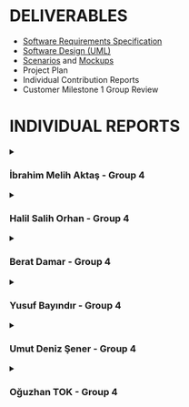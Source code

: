 # **DELIVERABLES**
* [Software Requirements Specification](https://github.com/bounswe/bounswe2022group4/wiki/Requirements)
* [Software Design (UML)](https://github.com/bounswe/bounswe2022group4/wiki/Class-Diagram)
* [Scenarios](https://github.com/bounswe/bounswe2022group4/wiki/User-Scenarios) and [Mockups](https://github.com/bounswe/bounswe2022group4/wiki/Mockups)
* Project Plan
* Individual Contribution Reports
* Customer Milestone 1 Group Review

# **INDIVIDUAL REPORTS**

<details>
<summary>

### **İbrahim Melih Aktaş - Group 4**

</summary>
  
### **Responsibilities**
My main responsilibity was the deployment. Dockerizing backend and deploying it on the AWS EC2 machine. Creating a CI/CD pipeline with Github Actions. 


### **Main contributions**
* I created an AWS account and a user with necessary permissions(#251, #252). 
* I created Dockerfile and docker-compose.yml to dockerize our project's backend(#249). 
* I prepared a CI/CD pipeline using Github Actions(#250). It builds docker image and it pushes it to the AWS ECR. Then it connects to our EC2 machine, pulls new image and runs it on the [EC2 machine](http://3.75.133.58:8080/swagger). 
* I increased the token expiration time in order to make testing easier.


#### **Code Related Significant Issues**
* [Create a Github Actions Workflow for backend deployment](https://github.com/bounswe/bounswe2022group4/issues/250)
* [Create a new AWS account](https://github.com/bounswe/bounswe2022group4/issues/251)
* [Create a user for the AWS with the necessary permissions](https://github.com/bounswe/bounswe2022group4/issues/252)
* [Backend: Increase token expiration time](https://github.com/bounswe/bounswe2022group4/issues/293)

#### **Management Related Significant Issues**
* [Commit message format](https://github.com/bounswe/bounswe2022group4/issues/292)



### **Pull Requests**
*  [Heka backend deployment](https://github.com/bounswe/bounswe2022group4)
*  [Increase JWT token expiration time](https://github.com/bounswe/bounswe2022group4)


### **Additional Information**
.
</details>

<details>
  <summary>

### **Halil Salih Orhan - Group 4**

  </summary>

## 1. Who am I?

- Name: Halil Salih Orhan
- Student ID: 2018400057
- Email: halilsalihorhan@gmail.com
- Personal wiki: [Halil Salih Orhan](https://github.com/bounswe/bounswe2022group4/wiki/Halil-Salih-Orhan)
- involved the project this semester as an Android Developer.
## 2. Responsibilities
- I have been working on the Android application of the project.
- As an newbee in the project, I should have learned the basics of the project and the structure of the project. And, create a personal wiki page for me.
- Because I am the most experienced Android developer in the team, at first, we decided to assign me initial tasks, as creating the project structure, setting up the project, and creating the initial UI.
- Due to some problems my teammates faced, I had to take over some of their tasks, as creating the login and sign up pages.
## 3. Contributions
In the demo, I have shown the following features:
- functional Login and Sign Up pages
- Navigation with bottom navigation bar
- Empty Home page
- Empty Profile page
- TimeLine page with a list of mock posts
- logout button

## 4. My Issues
### Management Related Issues
- I have created my personal wiki page. ([issue 232](https://github.com/bounswe/bounswe2022group4/issues/232) / [commit page](https://github.com/bounswe/bounswe2022group4/wiki/Halil-Salih-Orhan))
### Technical Issues
- I have created the project structure, set up the project, and created the initial UI. ( [issue 233](https://github.com/bounswe/bounswe2022group4/issues/233) /
[commit](https://github.com/bounswe/bounswe2022group4/commit/a4a274faa7c622f900529bf3172885468e79414d) )
- I have created functional the login and sign up pages. ([issue 272](https://github.com/bounswe/bounswe2022group4/issues/272) / [PR 273](https://github.com/bounswe/bounswe2022group4/pull/273))
- I have created a mock Suggestions page. ([issue 240](https://github.com/bounswe/bounswe2022group4/issues/240) / [commit](https://github.com/bounswe/bounswe2022group4/commit/7d3aee0e9ad9be2ebbf756b2c8e3e6ae1bb2b9b7))
### Issues I Reviewed
- [Issue 253](https://github.com/bounswe/bounswe2022group4/issues/253)

## 5. Pull Requests
- [heka-mobile-auth -> heka-mobile](https://github.com/bounswe/bounswe2022group4/pull/273)
- [heka-mobile -> master]


</details>


<details>
  <summary>

###  **Berat Damar - Group 4**
    
</summary>
  
###  **Member**

* Name: Berat Damar
* Student ID: 2018400039
* Group4 - Frontend Team
### **Responsibilities**
  * Designing the login screen
  * Implementing the login screen and making its back-end connection
  * Writing tests for login screen
  * Creating test base for frontend
  * Documenting a general meeting note and a front-end team note
  * Doing research on technologies needed to use on front-end development and documenting it
  * Reviewing all works done by frontend teammates
  * Reviewing all requirements
  * Revising Use Case Diagram.
  * Attending Weekly Meetings
  * As a member of the front-end team, contributing to the development of the front-end and the main decisions about the project.

### **Main contributions**

At the beginning of semester, I redesigned my personal wiki page.Since I am a member of the front-end team, I especially contributed to the front side with React.Firstly, I researched technologies on front-end development and I documented it as a summary.We dediced to use React for development. I had no prior knowledge about the frontend development, so I spent a lot of time for learning and practicing React after we decided to use this library.Secondly, we discussed which pages we implement for Milestone 1. We decided 4 pages: login, sign up, profile page and homepage. I implemented login page.Finally, I did a research on testing with React and I wrote the tests of login page. On the other hand, I also contributed to management of project. I revised our requirements and made suggestions for improvements. I am responsible of revision of use case diagram. 



#### **Code Related Significant Issues**
* [Frontend: Implementation of Login Page](https://github.com/bounswe/bounswe2022group4/issues/259)
* [Frontend Bug: Login Page Affects All Other Pages](https://github.com/bounswe/bounswe2022group4/issues/268)
* [Frontend: Backend Connection of Login Page](https://github.com/bounswe/bounswe2022group4/issues/259)
* [Frontend: Unit Tests for Log in Page](https://github.com/bounswe/bounswe2022group4/issues/284)
  
#### **Management Related Significant Issues**
* [Researching Frontend Development with React ](https://github.com/bounswe/bounswe2022group4/issues/237)
* [Learning HTML and CSS before starting to learn React](https://github.com/bounswe/bounswe2022group4/issues/238)
* [Learning Frontend Development with React ](https://github.com/bounswe/bounswe2022group4/issues/243)
* [Update Personal Wiki Page](https://github.com/bounswe/bounswe2022group4/issues/227) 
* [Revising the requirements](https://github.com/bounswe/bounswe2022group4/issues/226)
* [Documenting Meeting Notes for the Meeting 2 of Frontend Team](https://github.com/bounswe/bounswe2022group4/issues/262)
* [Documenting General Meeting Notes for the Meeting 2](https://github.com/bounswe/bounswe2022group4/issues/269)
* [Revising the Use Case Diagram](https://github.com/bounswe/bounswe2022group4/issues/235)


### **Pull Requests**
* [Implementing login page using e-mail and password without backend connection](https://github.com/bounswe/bounswe2022group4/pull/265)
* [Bug: Login page affects all other pages in terms of color,style etc](https://github.com/bounswe/bounswe2022group4/pull/267)
* [Login page is connected to backend](https://github.com/bounswe/bounswe2022group4/pull/267)
* [Login page test are implemented](https://github.com/bounswe/bounswe2022group4/pull/288)

### **Additional Information**
I attended all general and frontend meetings. I also reviewed a lot of issues and pull requests. 
  
</details>








<details>
  <summary>

###  **Yusuf Bayındır - Group 4**
    
</summary>

- Student ID: 2017400042
- Email: yusuf.bayindir@boun.edu.tr
- Personal Wiki: [Yusuf Bayındır](https://github.com/bounswe/bounswe2022group4/wiki/Yusuf-Bay%C4%B1nd%C4%B1r)
- Team: Backend Development Team
  
  ### **Responsibilities**
- I was responsible for integrating Swagger UI and implementing unit tests for registration and login functionalitites. 
- My other partial responsibilities were revisiting [Requirements](https://github.com/bounswe/bounswe2022group4/wiki/Requirements) & [Class Diagram](https://github.com/bounswe/bounswe2022group4/wiki/Class-Diagram), organizing Wiki, and notetaking for some meetings. 


### **Main contributions**
- Note taker. [CMPE451-General Meeting #1](https://github.com/bounswe/bounswe2022group4/wiki/Meeting-%231,-10.10.2022), [Backend Meeting #1](https://github.com/bounswe/bounswe2022group4/wiki/Backend-Team-Meeting-%231,-20.10.2022)
- Organizing Wiki. [Branch Management](https://github.com/bounswe/bounswe2022group4/wiki/Branch-Management)
- Backend development: [Swagger Integration](https://github.com/bounswe/bounswe2022group4/issues/254), [Unit Tests](https://github.com/bounswe/bounswe2022group4/issues/291)
- Revision on Requirements and Class Diagram. [Requirements](https://github.com/bounswe/bounswe2022group4/wiki/Requirements), [Class Diagram](https://github.com/bounswe/bounswe2022group4/wiki/Class-Diagram)


#### **Code Related Significant Issues**
* [Swagger integration](https://github.com/bounswe/bounswe2022group4/issues/254)
* [Unit tests for register and login functionalities](https://github.com/bounswe/bounswe2022group4/issues/291)


#### **Management Related Significant Issues**
* [Revision on requirements](https://github.com/bounswe/bounswe2022group4/issues/226)
* [Organizing Git workspace](https://github.com/bounswe/bounswe2022group4/issues/253)
* [Revision on Class Design](https://github.com/bounswe/bounswe2022group4/issues/302)


### **Pull Requests**
*  [Swagger Integration](https://github.com/bounswe/bounswe2022group4/pull/261)
*  [Enhancement to Swagger Integration](https://github.com/bounswe/bounswe2022group4/pull/283)
*  [Unit Tests for Register and Login Functionalities](https://github.com/bounswe/bounswe2022group4/pull/298)

</details>
<details>
  <summary>

###  **Umut Deniz Şener - Group 4**
    
</summary>
  
  ###  **Member**

* Name: Umut Deniz Şener
* Student ID: 2018400255
* Group: Group4 - Frontend Team
### **Responsibilities**
  * Creating a code base for frontend team in order to start building our web application HEKA.
  * Implementing a navigation bar that allows users navigating to another components.
  * Implementing Post component.
  * Implementing PostBox component which renders multiple posts.
  * Implementing Home Page.
  * Implementing unit test cases for Home Page.
  * Implementing the backend connection base for the web application.
  * Implementing functions that make requests to the backend easily.
  * Improving UI of the sign in and sign up pages.
  * Reviewing the pull requests and issues in frontend team.
  * Providing support to other frontend team members while they encountered a problem.
  * Making research on React Hooks, Saas, Css Text Animations, Responsive Css Design, React Libraries.
  * Implementing a structure for Lifting State Up.

### **Main contributions**

Since i have some experience in React before, I have created the code base for the frontend team (Arranging folder and file formats, Implementing router mechanism, Installing libraries). Then i have implemented the navigation bar by using best practises of React and css. I also responsible for the home page. In the home page we need to render the posts written by the users. In order to do that i first created Post component that renders a single post. Then i have implemented PostBox component that renders multiple post with the data i have created. Then i implemented HomePage component with the PostBox component and implemented unit test cases for these components. I also create a backend connection base by using appropriate React libraries and implement postLogin and postRegister functions that enable easily making http request to the relevant rest apis. I also added css animations to the navigation bar and home page and helped to improve ui of the login and sign up pages. Lastly, I implemented a structure for lifting state up that allow us to store global states in React after i implement it I hide private components from unauthorized users.


#### **Code Related Significant Issues**
* [Frontend: Create a Code Base for Frontend Team](https://github.com/bounswe/bounswe2022group4/issues/231)
* [Frontend: Create a Navigation Bar for Web Application](https://github.com/bounswe/bounswe2022group4/issues/236)
* [Frontend: Implement Post and PostBox Component Structure for Home Page](https://github.com/bounswe/bounswe2022group4/issues/257)
* [Frontend: Frontend: Render the Posts in the HomePage](https://github.com/bounswe/bounswe2022group4/issues/260)
* [Frontend: Creating A Base For Backend Connection](https://github.com/bounswe/bounswe2022group4/issues/270)
* [Frontend: UI Improvement For Login Page](https://github.com/bounswe/bounswe2022group4/issues/275)
* [Frontend: UI Improvement For Navigation Bar](https://github.com/bounswe/bounswe2022group4/issues/277)
* [Frontend: UI Improvement For Home Page](https://github.com/bounswe/bounswe2022group4/issues/287)
* [Frontend: Unit Test Cases For Home Page](https://github.com/bounswe/bounswe2022group4/issues/285)
* [Frontend: Lifting State Up Login Information](https://github.com/bounswe/bounswe2022group4/issues/300)

#### **Management Related Significant Issues**
* [Revision on Recommendation Requirements](https://github.com/bounswe/bounswe2022group4/issues/228)
* [Change Dummy Data to Real Case Scenarios](https://github.com/bounswe/bounswe2022group4/issues/264)
* [Learning Saas](https://github.com/bounswe/bounswe2022group4/issues/256)
* [Making Research on React Function Based Components](https://github.com/bounswe/bounswe2022group4/issues/247)

### **Pull Requests**
*  [Creating A Base For Backend Connection](https://github.com/bounswe/bounswe2022group4/pull/271)
*  [UI Improvement For Login Page](https://github.com/bounswe/bounswe2022group4/pull/276)
*  [UI Improvement For Navigation Bar](https://github.com/bounswe/bounswe2022group4/pull/278)
*  [UI Improvement For Home Page](https://github.com/bounswe/bounswe2022group4/pull/289)
*  [Unit Test Cases For Home Page](https://github.com/bounswe/bounswe2022group4/pull/290)
*  [Store Login Info in Global State and Using In Navigation Bar](https://github.com/bounswe/bounswe2022group4/pull/301)

### **Additional Information**
Since i created the code base for the frontend team. I make my first commits directly to main frontend branch. So the issues that i first implemented could not seen in the pull request i put the relevant commit links below:
* [Commit: Create a Code Base for Frontend Team](https://github.com/bounswe/bounswe2022group4/commit/8942126cbe9f4a7ae4ae0f2a73a85660c6409abd)
* [Commit: Create a Navigation Bar for Web Application](https://github.com/bounswe/bounswe2022group4/commit/a3274bd38ceb60468a96f5c375d00289a07a60e1)
* [Commit 1: Implement Post and PostBox Component Structure for Home Page](https://github.com/bounswe/bounswe2022group4/commit/2cf41b10ba35f1cfcab88874c9deef135645ae98)
* [Commit 2: Implement Post and PostBox Component Structure for Home Page](https://github.com/bounswe/bounswe2022group4/commit/e980a415b8751fa4302df286923310d3c1a0420e)
* [Commit: Render the Posts in the HomePage](https://github.com/bounswe/bounswe2022group4/commit/dc4439ea02b40eceab1b492e84c0e4673dd237ce)

</details>

















<details>
  <summary>

### **Oğuzhan TOK - Group 4**

  </summary>

## 1. Who am I?

- Name: Oğuzhan Tok
- Student ID: 2019400267
- Email: oguzhan.tok@boun.edu.tr
- Personal wiki: [Oğuzhan Tok](https://github.com/bounswe/bounswe2022group4/wiki/O%C4%9Fuzhan-Tok)
- I am working as a backend developer on the project.

## 2. Responsibilities
- I have been working on the backend API of the project.
- I took responsibility for the development of the Authentication API.
- I also took responsibility for the creation of the Postman Collection of the developed API.
- I played an active role in the planning and the distribution of the tasks within the team.

## 3. Contributions
- I have developed the following endpoints:
- /api/user/register
- /api/user/login
- /api/user/logout
- /api/user/home
- I have created the Postman Collection for the Authentication API in order Frontend and Android teams to make request easily. 

## 4. My Issues
### Code related significant issues:
-  Backend: Implement authentication API using JWT Tokens([issue 255](https://github.com/bounswe/bounswe2022group4/issues/255) /
[commit](https://github.com/bounswe/bounswe2022group4/commit/7ed4480d70f3bc10207c228af015be23ea42e4ed) )

### Management Related Issues 
- Backend: Create Postman collection for backend authentication API([issue 266](https://github.com/bounswe/bounswe2022group4/issues/266) 

### Issues and Pull Requests I Reviewed
- [heka-backend-token-time -> heka-backend](https://github.com/bounswe/bounswe2022group4/pull/294)
- [heka-backend-test -> heka-backend](https://github.com/bounswe/bounswe2022group4/pull/298)
- [heka-backend-swagger-ui -> heka-backend](https://github.com/bounswe/bounswe2022group4/pull/261)

## 5. Pull Requests
- [heka-backend -> master](https://github.com/bounswe/bounswe2022group4/pull/299)

</details>





